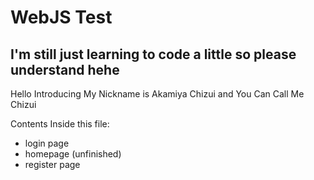# WebJS Test 

## I'm still just learning to code a little so please understand hehe

Hello Introducing My Nickname is Akamiya Chizui and You Can Call Me Chizui

Contents Inside this file:
- login page
- homepage (unfinished)
- register page
